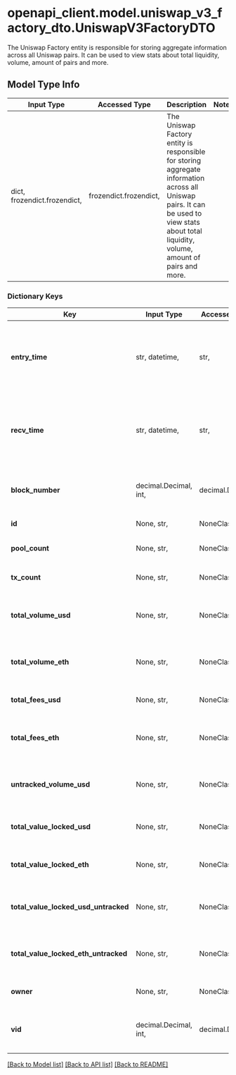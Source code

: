 # openapi_client.model.uniswap_v3_factory_dto.UniswapV3FactoryDTO

The Uniswap Factory entity is responsible for storing aggregate information across all Uniswap pairs. It can be used to view stats about total liquidity, volume, amount of pairs and more.

## Model Type Info
Input Type | Accessed Type | Description | Notes
------------ | ------------- | ------------- | -------------
dict, frozendict.frozendict,  | frozendict.frozendict,  | The Uniswap Factory entity is responsible for storing aggregate information across all Uniswap pairs. It can be used to view stats about total liquidity, volume, amount of pairs and more. | 

### Dictionary Keys
Key | Input Type | Accessed Type | Description | Notes
------------ | ------------- | ------------- | ------------- | -------------
**entry_time** | str, datetime,  | str,  |  | [optional] value must conform to RFC-3339 date-time
**recv_time** | str, datetime,  | str,  |  | [optional] value must conform to RFC-3339 date-time
**block_number** | decimal.Decimal, int,  | decimal.Decimal,  | Number of block in which entity was recorded. | [optional] value must be a 64 bit integer
**id** | None, str,  | NoneClass, str,  | Factory address. | [optional] 
**pool_count** | None, str,  | NoneClass, str,  | Amount of pools created. | [optional] 
**tx_count** | None, str,  | NoneClass, str,  | Amount of transactions all time. | [optional] 
**total_volume_usd** | None, str,  | NoneClass, str,  | Total volume all time in derived USD. | [optional] 
**total_volume_eth** | None, str,  | NoneClass, str,  | Total volume all time in derived ETH. | [optional] 
**total_fees_usd** | None, str,  | NoneClass, str,  | Total swap fees all time in USD. | [optional] 
**total_fees_eth** | None, str,  | NoneClass, str,  | All volume even through less reliable USD values. | [optional] 
**untracked_volume_usd** | None, str,  | NoneClass, str,  | All volume even through less reliable USD values. | [optional] 
**total_value_locked_usd** | None, str,  | NoneClass, str,  | Total value locked derived in USD. | [optional] 
**total_value_locked_eth** | None, str,  | NoneClass, str,  | Total value locked derived in ETH. | [optional] 
**total_value_locked_usd_untracked** | None, str,  | NoneClass, str,  | Total value locked derived in USD untracked. | [optional] 
**total_value_locked_eth_untracked** | None, str,  | NoneClass, str,  | Total value locked derived in ETH untracked. | [optional] 
**owner** | None, str,  | NoneClass, str,  | Current owner of the factory. | [optional] 
**vid** | decimal.Decimal, int,  | decimal.Decimal,  |  | [optional] value must be a 64 bit integer

[[Back to Model list]](../../README.md#documentation-for-models) [[Back to API list]](../../README.md#documentation-for-api-endpoints) [[Back to README]](../../README.md)

